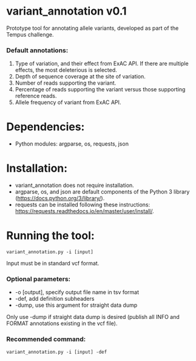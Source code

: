 # variant_annotation v0.1
Prototype tool for annotating allele variants, developed as part of the Tempus challenge.

### Default annotations:
1. Type of variation, and their effect from ExAC API. If there are multiple effects, the most deleterious is selected.
2. Depth of sequence coverage at the site of variation.
3. Number of reads supporting the variant.
4. Percentage of reads supporting the variant versus those supporting reference reads.
5. Allele frequency of variant from ExAC API.

# Dependencies:
* Python modules: argparse, os, requests, json

# Installation:
* variant_annotation does not require installation.
* argparse, os, and json are default components of the Python 3 library (https://docs.python.org/3/library/).
* requests can be installed following these instructions: https://requests.readthedocs.io/en/master/user/install/.

# Running the tool:
    variant_annotation.py -i [input]
Input must be in standard vcf format.

### Optional parameters:
* -o [output], specify output file name in tsv format
* -def, add definition subheaders
* -dump, use this argument for straight data dump

Only use -dump if straight data dump is desired (publish all INFO and FORMAT annotations existing in the vcf file).

### Recommended command:
    variant_annotation.py -i [input] -def
